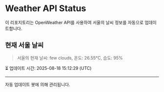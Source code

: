 
# Weather API Status

이 리포지토리는 OpenWeather API를 사용하여 서울의 날씨 정보를 자동으로 업데이트합니다.

## 현재 서울 날씨
> 서울의 현재 날씨: few clouds, 온도: 26.55°C, 습도: 95%

⏳ 업데이트 시간: 2025-08-18 15:12:29 (UTC)

---
자동 업데이트 봇에 의해 관리됩니다.
